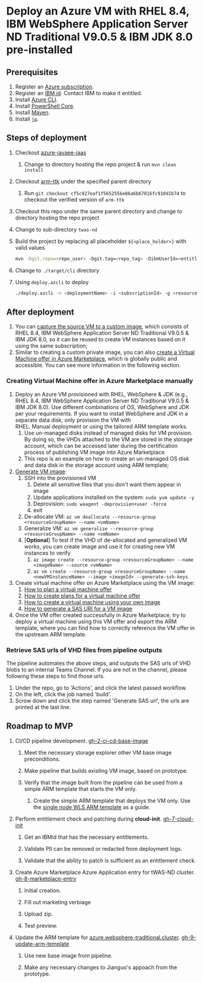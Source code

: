 <!-- Copyright (c) Microsoft Corporation. -->
<!-- Copyright (c) IBM Corporation. -->

# Deploy an Azure VM with RHEL 8.4, IBM WebSphere Application Server ND Traditional V9.0.5 & IBM JDK 8.0 pre-installed

## Prerequisites

1. Register an [Azure subscription](https://azure.microsoft.com/).
1. Register an [IBM id](https://www.ibm.com/account/reg/sg-en/signup?formid=urx-19776). Contact IBM to make it entitled.
1. Install [Azure CLI](https://docs.microsoft.com/cli/azure/install-azure-cli?view=azure-cli-latest).
1. Install [PowerShell Core](https://docs.microsoft.com/powershell/scripting/install/installing-powershell-core-on-linux?view=powershell-7.1).
1. Install [Maven](https://maven.apache.org/download.cgi).
1. Install [`jq`](https://stedolan.github.io/jq/download/).

## Steps of deployment

1. Checkout [azure-javaee-iaas](https://github.com/Azure/azure-javaee-iaas)
   1. Change to directory hosting the repo project & run `mvn clean install`
1. Checkout [arm-ttk](https://github.com/Azure/arm-ttk) under the specified parent directory
   1. Run `git checkout cf5c927eaf1f5652556e86a6b67816fc910d1b74` to checkout the verified version of `arm-ttk`
1. Checkout this repo under the same parent directory and change to directory hosting the repo project
1. Change to sub-directory `twas-nd`
1. Build the project by replacing all placeholder `${<place_holder>}` with valid values

   ```bash
   mvn -Dgit.repo=<repo_user> -Dgit.tag=<repo_tag> -DibmUserId=<entitledIBMid> -DibmUserPwd=<entitledIBMidPwd> -DvmAdminId=<vmAdminId> -DvmAdminPwd=<vmAdminPwd> -DdnsLabelPrefix=<dnsLabelPrefix> -Dtest.args="-Test All" -Ptemplate-validation-tests -Dtemplate.validation.tests.directory=../../arm-ttk/arm-ttk clean install
   ```

1. Change to `./target/cli` directory
1. Using `deploy.azcli` to deploy

   ```bash
   ./deploy.azcli -n <deploymentName> -i <subscriptionId> -g <resourceGroupName> -l <resourceGroupLocation>
   ```

## After deployment

1. You can [capture the source VM to a custom image](https://docs.microsoft.com/azure/virtual-machines/linux/capture-image), which consists of RHEL 8.4, IBM WebSphere Application Server ND Traditional V9.0.5 & IBM JDK 8.0, so it can be reused to create VM instances based on it using the same subscription;
1. Similar to creating a custom private image, you can also [create a Virtual Machine offer in Azure Marketplace](https://docs.microsoft.com/azure/marketplace/cloud-partner-portal/virtual-machine/cpp-virtual-machine-offer), which is globally public and accessible. You can see more information in the following section.

### Creating Virtual Machine offer in Azure Marketplace manually

1. Deploy an Azure VM provisioned with RHEL, WebSphere & JDK (e.g., RHEL 8.4, IBM WebSphere Application Server ND Traditional V9.0.5 & IBM JDK 8.0). Use different combinations of OS, WebSphere and JDK per your requirements. If you want to install WebSphere and JDK in a separate data disk, only provision the VM with RHEL. Manual deployment or using the tailored ARM template works.
   1. Use un-managed disks instead of managed disks for VM provision. By doing so, the VHDs attached to the VM are stored in the storage account, which can be accessed later during the certification process of publishing VM image into Azure Marketplace
   1. This repo is an example on how to create an un-managed OS disk and data disk in the storage account using ARM template;
1. [Generate VM image](https://docs.microsoft.com/azure/virtual-machines/linux/capture-image):
   1. SSH into the provisioned VM
      1. Delete all sensitive files that you don't want them appear in image
      1. Update applications installed on the system: `sudo yum update -y`
      1. Deprovision: `sudo waagent -deprovision+user -force`
      1. exit
   1. De-allocate VM: `az vm deallocate --resource-group <resourceGroupName> --name <vmName>`
   1. Generalize VM: `az vm generalize --resource-group <resourceGroupName> --name <vmName>`
   1. [**Optional**] To test if the VHD of de-allocated and generalized VM works, you can create image and use it for creating new VM instances to verify
      1. `az image create --resource-group <resourceGroupName> --name <imageName> --source <vmName>`
      1. `az vm create --resource-group <resourceGroupName> --name <newVMInstanceName> --image <imageId> --generate-ssh-keys`
1. Create virtual machine offer on Azure Marketplace using the VM image:
   1. [How to plan a virtual machine offer](https://docs.microsoft.com/azure/marketplace/marketplace-virtual-machines)
   1. [How to create plans for a virtual machine offer](https://docs.microsoft.com/azure/marketplace/azure-vm-create-plans)
   1. [How to create a virtual machine using your own image](https://docs.microsoft.com/azure/marketplace/azure-vm-create-using-own-image)
   1. [How to generate a SAS URI for a VM image](https://docs.microsoft.com/azure/marketplace/azure-vm-get-sas-uri)
1. Once the VM offer created successfully in Azure Marketplace, try to deploy a virtual machine using this VM offer and export the ARM template, where you can find how to correctly reference the VM offer in the upstream ARM template.

### Retrieve SAS urls of VHD files from pipeline outputs

The pipeline automates the above steps, and outputs the SAS urls of VHD blobs to an internal Teams Channel. If you are not in the channel, please following these steps to find those urls.
1. Under the repo, go to 'Actions', and click the latest passed workflow.
1. On the left, click the job named 'build'.
1. Scrow down and click the step named 'Generate SAS url', the urls are printed at the last line.

## Roadmap to MVP

1. CI/CD pipeline development. [gh-2-ci-cd-base-image](https://github.com/WASdev/azure.websphere-traditional.image/issues/2)

   1. Meet the necessary storage explorer other VM base image preconditions.

   1. Make pipeline that builds existing VM image, based on prototype.

   1. Verify that the image built from the pipeline can be used from a
      simple ARM template that starts the VM only.

      1. Create the simple ARM template that deploys the VM only. Use the [single node WLS ARM template](https://github.com/wls-eng/arm-oraclelinux-wls/blob/develop/src/main/arm/mainTemplate.json) as a guide.
  
1. Perform entitlement check and patching during **cloud-init**. [gh-7-cloud-init](https://github.com/WASdev/azure.websphere-traditional.image/issues/7)

   1. Get an IBMid that has the necessary entitlements.

   1. Validate PII can be removed or redacted from deployment logs.

   1. Validate that the ability to patch is sufficient as an entitlement check.
   
1. Create Azure Marketplace Azure Application entry for tWAS-ND cluster. [gh-8-marketplace-entry](https://github.com/WASdev/azure.websphere-traditional.image/issues/8)

   1. Initial creation.

   1. Fill out marketing verbiage

   1. Upload zip.

   1. Test preview.

1. Update the ARM template for [azure.websphere-traditional.cluster](https://github.com/WASdev/azure.websphere-traditional.cluster). [gh-9-update-arm-template](https://github.com/WASdev/azure.websphere-traditional.image/issues/9)

   1. Use new base image from pipeline.
   
   1. Make any necessary changes to Jianguo's appoach from the prototype.
